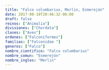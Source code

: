 ```yaml
---
title: "Falco columbarius, Merlin, Esmerejón"
date: 2017-08-18T20:46:32-06:00
draft: false
reinos: ["Animalia"]
divisiones: ["Chordata"]
clases: ["Aves"]
ordenes: ["Falconiformes"]
familias: ["Falconidae "]
generos: ["Falco"]
nombre_cientifico: "Falco columbarius"
nombre_comun: "Esmerejón"
nombre_ingles: "Merlin"
---
```


